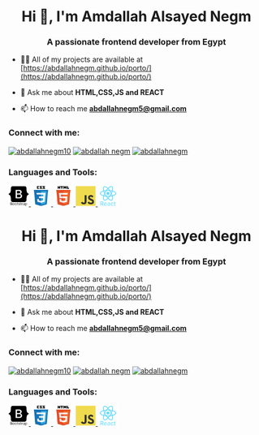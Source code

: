 <h1 align="center">Hi 👋, I'm Amdallah Alsayed Negm</h1>
<h3 align="center">A passionate frontend developer from Egypt</h3>

- 👨‍💻 All of my projects are available at [https://abdallahnegm.github.io/porto/](https://abdallahnegm.github.io/porto/)

- 💬 Ask me about **HTML,CSS,JS and REACT**

- 📫 How to reach me **abdallahnegm5@gmail.com**

<h3 align="left">Connect with me:</h3>
<p align="left">
<a href="https://twitter.com/abdallahnegm10" target="blank"><img align="center" src="https://raw.githubusercontent.com/codemaker2015/github-profile-readme-generator/master/src/images/icons/Social/twitter.svg" alt="abdallahnegm10" height="30" width="40" /></a>
<a href="https://linkedin.com/in/abdallah negm" target="blank"><img align="center" src="https://raw.githubusercontent.com/codemaker2015/github-profile-readme-generator/master/src/images/icons/Social/linked-in-alt.svg" alt="abdallah negm" height="30" width="40" /></a>
<a href="https://fb.com/abdallahnegm" target="blank"><img align="center" src="https://raw.githubusercontent.com/codemaker2015/github-profile-readme-generator/master/src/images/icons/Social/facebook.svg" alt="abdallahnegm" height="30" width="40" /></a>
</p>

<h3 align="left">Languages and Tools:</h3>
<p align="left"> <a href="https://getbootstrap.com" target="_blank" rel="noreferrer"> <img src="https://raw.githubusercontent.com/devicons/devicon/master/icons/bootstrap/bootstrap-plain-wordmark.svg" alt="bootstrap" width="40" height="40"/> </a> <a href="https://www.w3schools.com/css/" target="_blank" rel="noreferrer"> <img src="https://raw.githubusercontent.com/devicons/devicon/master/icons/css3/css3-original-wordmark.svg" alt="css3" width="40" height="40"/> </a> <a href="https://www.w3.org/html/" target="_blank" rel="noreferrer"> <img src="https://raw.githubusercontent.com/devicons/devicon/master/icons/html5/html5-original-wordmark.svg" alt="html5" width="40" height="40"/> </a> <a href="https://developer.mozilla.org/en-US/docs/Web/JavaScript" target="_blank" rel="noreferrer"> <img src="https://raw.githubusercontent.com/devicons/devicon/master/icons/javascript/javascript-original.svg" alt="javascript" width="40" height="40"/> </a> <a href="https://reactjs.org/" target="_blank" rel="noreferrer"> <img src="https://raw.githubusercontent.com/devicons/devicon/master/icons/react/react-original-wordmark.svg" alt="react" width="40" height="40"/> </a> </p>
<h1 align="center">Hi 👋, I'm Amdallah Alsayed Negm</h1>
<h3 align="center">A passionate frontend developer from Egypt</h3>

- 👨‍💻 All of my projects are available at [https://abdallahnegm.github.io/porto/](https://abdallahnegm.github.io/porto/)

- 💬 Ask me about **HTML,CSS,JS and REACT**

- 📫 How to reach me **abdallahnegm5@gmail.com**

<h3 align="left">Connect with me:</h3>
<p align="left">
<a href="https://twitter.com/abdallahnegm10" target="blank"><img align="center" src="https://raw.githubusercontent.com/codemaker2015/github-profile-readme-generator/master/src/images/icons/Social/twitter.svg" alt="abdallahnegm10" height="30" width="40" /></a>
<a href="https://linkedin.com/in/abdallah negm" target="blank"><img align="center" src="https://raw.githubusercontent.com/codemaker2015/github-profile-readme-generator/master/src/images/icons/Social/linked-in-alt.svg" alt="abdallah negm" height="30" width="40" /></a>
<a href="https://fb.com/abdallahnegm" target="blank"><img align="center" src="https://raw.githubusercontent.com/codemaker2015/github-profile-readme-generator/master/src/images/icons/Social/facebook.svg" alt="abdallahnegm" height="30" width="40" /></a>
</p>

<h3 align="left">Languages and Tools:</h3>
<p align="left"> <a href="https://getbootstrap.com" target="_blank" rel="noreferrer"> <img src="https://raw.githubusercontent.com/devicons/devicon/master/icons/bootstrap/bootstrap-plain-wordmark.svg" alt="bootstrap" width="40" height="40"/> </a> <a href="https://www.w3schools.com/css/" target="_blank" rel="noreferrer"> <img src="https://raw.githubusercontent.com/devicons/devicon/master/icons/css3/css3-original-wordmark.svg" alt="css3" width="40" height="40"/> </a> <a href="https://www.w3.org/html/" target="_blank" rel="noreferrer"> <img src="https://raw.githubusercontent.com/devicons/devicon/master/icons/html5/html5-original-wordmark.svg" alt="html5" width="40" height="40"/> </a> <a href="https://developer.mozilla.org/en-US/docs/Web/JavaScript" target="_blank" rel="noreferrer"> <img src="https://raw.githubusercontent.com/devicons/devicon/master/icons/javascript/javascript-original.svg" alt="javascript" width="40" height="40"/> </a> <a href="https://reactjs.org/" target="_blank" rel="noreferrer"> <img src="https://raw.githubusercontent.com/devicons/devicon/master/icons/react/react-original-wordmark.svg" alt="react" width="40" height="40"/> </a> </p>
